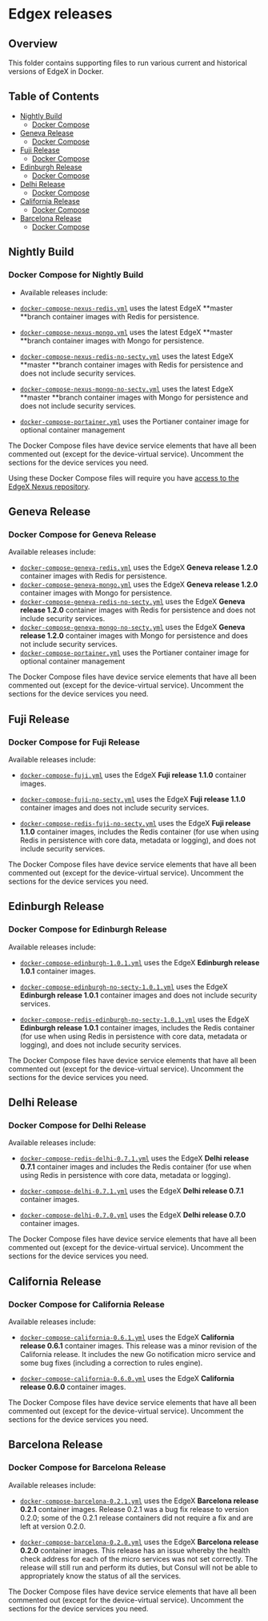 # Edgex releases

## Overview

This folder contains supporting files to run various current and historical versions of EdgeX in Docker.

## Table of Contents

- [Nightly Build](#nightly-build)
    - [Docker Compose](#docker-compose-for-nightly-build)
- [Geneva Release](#geneva-release)
    - [Docker Compose](#docker-compose-for-geneva-release)
- [Fuji Release](#fuji-release)
    - [Docker Compose](#docker-compose-for-fuji-release)
- [Edinburgh Release](#edinburgh-release)
    - [Docker Compose](#docker-compose-for-edinburgh-release)
- [Delhi Release](#edinburgh-release)
    - [Docker Compose](#docker-compose-for-delhi-release)
- [California Release](#california-release)
    - [Docker Compose](#docker-compose-for-california-release)
- [Barcelona Release](#barcelona-release)
    - [Docker Compose](#docker-compose-for-barcelona-release)

## Nightly Build 

### Docker Compose for Nightly Build

* Available releases include:
    
* [`docker-compose-nexus-redis.yml`](https://github.com/edgexfoundry/developer-scripts/blob/master/releases/nightly-build/compose-files/docker-compose-geneva-redis.yml)
      uses the latest EdgeX **master **branch container images with Redis for persistence. 
* [`docker-compose-nexus-mongo.yml`](https://github.com/edgexfoundry/developer-scripts/blob/master/releases/nightly-build/compose-files/docker-compose-geneva-mongo.yml)
      uses the latest EdgeX **master **branch container images with Mongo for persistence. 
* [`docker-compose-nexus-redis-no-secty.yml`](https://github.com/edgexfoundry/developer-scripts/blob/master/releases/nightly-build/compose-files/docker-compose-geneva-redis-no-secty.yml) 
      uses the latest EdgeX **master **branch container images with Redis for persistence and does not include security services.
* [`docker-compose-nexus-mongo-no-secty.yml`](https://github.com/edgexfoundry/developer-scripts/blob/master/releases/nightly-build/compose-files/docker-compose-geneva-mongo-no-secty.yml) 
      uses the latest EdgeX **master **branch container images with Mongo for persistence and does not include security services.
* [`docker-compose-portainer.yml`](https://github.com/edgexfoundry/developer-scripts/blob/master/releases/nightly-build/compose-files/docker-compose-portainer.yml) 
      uses the Portianer container image for optional container management

The Docker Compose files have device service elements that have all been commented out (except for the device-virtual service). Uncomment the sections for the device services you need.

Using these Docker Compose files will require you have [access to the EdgeX Nexus repository](https://docs.edgexfoundry.org/Ch-GettingStartedUsersNexus.html).

## Geneva Release

### Docker Compose for Geneva Release

Available releases include:

* [`docker-compose-geneva-redis.yml`](https://github.com/edgexfoundry/developer-scripts/blob/master/releases/geneva/compose-files/docker-compose-geneva-redis.yml)
  uses the EdgeX **Geneva release 1.2.0** container images with Redis for persistence. 
* [`docker-compose-geneva-mongo.yml`](https://github.com/edgexfoundry/developer-scripts/blob/master/releases/geneva/compose-files/docker-compose-geneva-mongo.yml)
  uses the EdgeX **Geneva release 1.2.0** container images with Mongo for persistence. 
* [`docker-compose-geneva-redis-no-secty.yml`](https://github.com/edgexfoundry/developer-scripts/blob/master/releases/geneva/compose-files/docker-compose-geneva-redis-no-secty.yml) 
  uses the EdgeX **Geneva release 1.2.0** container images with Redis for persistence and does not include security services.
* [`docker-compose-geneva-mongo-no-secty.yml`](https://github.com/edgexfoundry/developer-scripts/blob/master/releases/geneva/compose-files/docker-compose-geneva-mongo-no-secty.yml) 
  uses the EdgeX **Geneva release 1.2.0** container images with Mongo for persistence and does not include security services.
* [`docker-compose-portainer.yml`](https://github.com/edgexfoundry/developer-scripts/blob/master/releases/geneva/compose-files/docker-compose-portainer.yml) 
  uses the Portianer container image for optional container management

The Docker Compose files have device service elements that have all been commented out (except for the device-virtual service). Uncomment the sections for the device services you need.

## Fuji Release

### Docker Compose for Fuji Release

Available releases include:

* [`docker-compose-fuji.yml`](https://github.com/edgexfoundry/developer-scripts/tree/master/releases/fuji/compose-files/docker-compose-fuji.yml) 
    uses the EdgeX **Fuji release 1.1.0** container images.

* [`docker-compose-fuji-no-secty.yml`](https://github.com/edgexfoundry/developer-scripts/tree/master/releases/fuji/compose-files/docker-compose-fuji-no-secty.yml) 
    uses the EdgeX **Fuji release 1.1.0** container images and does not include security services.

* [`docker-compose-redis-fuji-no-secty.yml`](https://github.com/edgexfoundry/developer-scripts/tree/master/releases/fuji/compose-files/docker-compose-redis-fuji-no-secty.yml) 
    uses the EdgeX **Fuji release 1.1.0** container images, includes the Redis container (for use when using Redis in persistence with core data, metadata or logging), and does not include security services.

The Docker Compose files have device service elements that have all been commented out (except for the device-virtual service). Uncomment the sections for the device services you need.

## Edinburgh Release

### Docker Compose for Edinburgh Release

Available releases include:

* [`docker-compose-edinburgh-1.0.1.yml`](https://github.com/edgexfoundry/developer-scripts/tree/master/releases/edinburgh/compose-files/docker-compose-edinburgh-1.0.1.yml) 
    uses the EdgeX **Edinburgh release 1.0.1** container images.

* [`docker-compose-edinburgh-no-secty-1.0.1.yml`](https://github.com/edgexfoundry/developer-scripts/tree/master/releases/edinburgh/compose-files/docker-compose-edinburgh-no-secty-1.0.1.yml) 
    uses the EdgeX **Edinburgh release 1.0.1** container images and does not include security services.

* [`docker-compose-redis-edinburgh-no-secty-1.0.1.yml`](https://github.com/edgexfoundry/developer-scripts/tree/master/releases/edinburgh/compose-files/docker-compose-redis-edinburgh-no-secty-1.0.1.yml) 
    uses the EdgeX **Edinburgh release 1.0.1** container images, includes the Redis container (for use when using Redis in persistence with core data, metadata or logging), and does not include security services.

The Docker Compose files have device service elements that have all been commented out (except for the device-virtual service). Uncomment the sections for the device services you need.

## Delhi Release

### Docker Compose for Delhi Release

Available releases include:

* [`docker-compose-redis-delhi-0.7.1.yml`](https://github.com/edgexfoundry/developer-scripts/tree/master/releases/delhi/compose-files/docker-compose-redis-delhi-0.7.1.yml) 
    uses the EdgeX **Delhi release 0.7.1** container images and includes the Redis container (for use when using Redis in persistence with core data, metadata or logging).
    
* [`docker-compose-delhi-0.7.1.yml`](https://github.com/edgexfoundry/developer-scripts/tree/master/releases/delhi/compose-files/docker-compose-delhi-0.7.1.yml) 
    uses the EdgeX **Delhi release 0.7.1** container images.

* [`docker-compose-delhi-0.7.0.yml`](https://github.com/edgexfoundry/developer-scripts/tree/master/releases/delhi/compose-files/docker-compose-delhi-0.7.0.yml) 
    uses the EdgeX **Delhi release 0.7.0** container images.

The Docker Compose files have device service elements that have all been commented out (except for the device-virtual service). Uncomment the sections for the device services you need.

## California Release

### Docker Compose for California Release

Available releases include:

* [`docker-compose-california-0.6.1.yml`](https://github.com/edgexfoundry/developer-scripts/tree/master/releases/california/compose-files/docker-compose-california-0.6.1.yml) 
    uses the EdgeX **California release 0.6.1** container images.  This release was a minor revision of the California release.  It includes the new Go notification micro service and some bug fixes (including a correction to rules engine).
    
* [`docker-compose-california-0.6.0.yml`](https://github.com/edgexfoundry/developer-scripts/tree/master/releases/california/compose-files/docker-compose-california-0.6.0.yml) 
    uses the EdgeX **California release 0.6.0** container images.

The Docker Compose files have device service elements that have all been commented out (except for the device-virtual service). Uncomment the sections for the device services you need.

## Barcelona Release

### Docker Compose for Barcelona Release

Available releases include:

* [`docker-compose-barcelona-0.2.1.yml`](https://github.com/edgexfoundry/developer-scripts/tree/master/releases/barcelona/compose-files/docker-compose-barcelona-0.2.1.yml) 
    uses the EdgeX **Barcelona release 0.2.1** container images.  Release 0.2.1 was a bug fix release to version 0.2.0; some of the 0.2.1 release containers did not require a fix and are left at version 0.2.0.
    
* [`docker-compose-barcelona-0.2.0.yml`](https://github.com/edgexfoundry/developer-scripts/tree/master/releases/barcelona/compose-files/docker-compose-barcelona-0.2.0.yml) 
    uses the EdgeX **Barcelona release 0.2.0** container images.  This release has an issue whereby the health check address for each of the micro services was not set correctly.  The release will still run and perform its duties, but Consul will not be able to appropriately know the status of all the services.

The Docker Compose files have device service elements that have all been commented out (except for the device-virtual service). Uncomment the sections for the device services you need.
